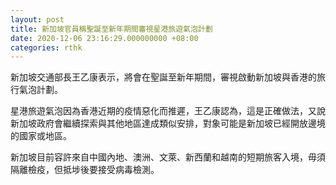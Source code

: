 ```yaml
---
layout: post
title: 新加坡官員稱聖誕至新年期間審視星港旅遊氣泡計劃
date: 2020-12-06 23:16:29.000000000 +08:00
categories: rthk
---
```


新加坡交通部長王乙康表示，將會在聖誕至新年期間，審視啟動新加坡與香港的旅行氣泡計劃。

星港旅遊氣泡因為香港近期的疫情惡化而推遲，王乙康認為，這是正確做法，又說新加坡政府會繼續探索與其他地區達成類似安排，對象可能是新加坡已經開放邊境的國家或地區。

新加坡目前容許來自中國內地、澳洲、文萊、新西蘭和越南的短期旅客入境，毋須隔離檢疫，但抵埗後要接受病毒檢測。
